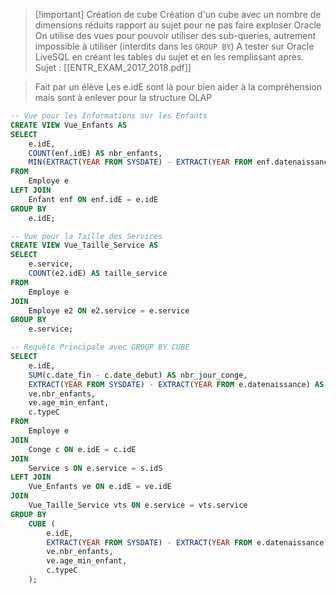 > [!important] Création de cube
> Création d'un cube avec un nombre de dimensions réduits rapport au sujet pour ne pas faire exploser Oracle
> On utilise des vues pour pouvoir utiliser des sub-queries, autrement impossible à utiliser (interdits dans les `GROUP BY`)
> A tester sur Oracle LiveSQL en créant les tables du sujet et en les remplissant après.
> Sujet : [[ENTR_EXAM_2017_2018.pdf]]

> Fait par un élève
> Les e.idE sont là pour bien aider à la compréhension mais sont à enlever pour la structure OLAP

```SQL
-- Vue pour les Informations sur les Enfants
CREATE VIEW Vue_Enfants AS
SELECT 
    e.idE,
    COUNT(enf.idE) AS nbr_enfants,
    MIN(EXTRACT(YEAR FROM SYSDATE) - EXTRACT(YEAR FROM enf.datenaissance)) AS age_min_enfant
FROM 
    Employe e
LEFT JOIN 
    Enfant enf ON enf.idE = e.idE
GROUP BY 
    e.idE;

-- Vue pour la Taille des Services
CREATE VIEW Vue_Taille_Service AS
SELECT 
    e.service,
    COUNT(e2.idE) AS taille_service
FROM 
    Employe e
JOIN 
    Employe e2 ON e2.service = e.service
GROUP BY 
    e.service;

-- Requête Principale avec GROUP BY CUBE
SELECT 
    e.idE,
    SUM(c.date_fin - c.date_debut) AS nbr_jour_conge, 
    EXTRACT(YEAR FROM SYSDATE) - EXTRACT(YEAR FROM e.datenaissance) AS age_employe,
    ve.nbr_enfants,
    ve.age_min_enfant,
    c.typeC
FROM 
    Employe e
JOIN 
    Conge c ON e.idE = c.idE
JOIN 
    Service s ON e.service = s.idS
LEFT JOIN 
    Vue_Enfants ve ON e.idE = ve.idE
JOIN 
    Vue_Taille_Service vts ON e.service = vts.service
GROUP BY 
    CUBE (
        e.idE, 
        EXTRACT(YEAR FROM SYSDATE) - EXTRACT(YEAR FROM e.datenaissance),
        ve.nbr_enfants,
        ve.age_min_enfant,
        c.typeC
    );
```